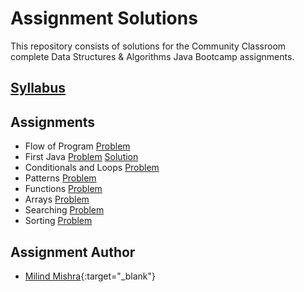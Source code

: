 # Assignment Solutions

This repository consists of solutions for the Community Classroom complete Data Structures & Algorithms Java Bootcamp assignments.

## [Syllabus](SYLLABUS.md)

## Assignments

- Flow of Program [Problem](assignments/1-flow-of-program.md) 
- First Java [Problem](assignments/2-first-java.md) [Solution](solutions/2-first-java.md)
- Conditionals and Loops [Problem](assignments/3-conditionals-loops.md)
- Patterns [Problem](assignments/patterns.md)
- Functions [Problem](assignments/4-functions.md)
- Arrays [Problem](assignments/5-arrays.md)
- Searching [Problem](assignments/6-searching.md)
- Sorting [Problem](assignments/7-sorting.md)


## Assignment Author 

- [Milind Mishra](https://milind.bio.link){:target="_blank"}